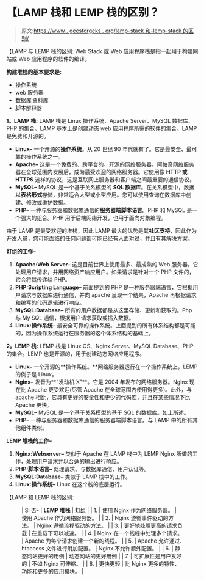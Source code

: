 # 【LAMP 栈和 LEMP 栈的区别？

> 原文:[https://www . geesforgeks . org/lamp-stack 和-lemp-stack 的区别/](https://www.geeksforgeeks.org/difference-between-lamp-stack-and-lemp-stack/)

【LAMP 与 LEMP 栈的区别:
Web Stack 或 Web 应用程序栈是指一起用于构建网站或 Web 应用程序的软件的编译。

**构建堆栈的基本要求是:**

*   操作系统
*   web 服务器
*   数据库ˌ资料库
*   脚本解释器

**1。LAMP 栈:**
LAMP 栈是 Linux 操作系统、Apache Server、MySQL 数据库、PHP 的集合。LAMP 基本上是创建动态 web 应用程序所需的软件的集合。LAMP 是免费和开源的。

*   **Linux–**
    一个开源的**操作系统**。从 20 世纪 90 年代就有了。它是最安全、最可靠的操作系统之一。
*   **Apache–**
    这是一个免费的、跨平台的、开源的网络服务器。阿帕奇网络服务器在全球范围内发展后，成为最受欢迎的网络服务器。它使用像 **HTTP 或 HTTPS** 这样的协议，这是互联网上服务器和客户端之间最重要的通信协议。
*   **MySQL–**
    MySQL 是一个基于关系模型的 **SQL 数据库**。在关系模型中，数据以**表格形式**存储，非常适合大型或小型应用。您可以使用查询在数据库中创建、修改或维护数据。
*   **PHP–**
    一种与服务器和数据库通信的**服务器端脚本语言**。PHP 和 MySQL 是一个强大的组合。PHP 用于后端网络开发，也用于面向对象编程。

由于 LAMP 是最受欢迎的堆栈，因此 LAMP 最大的优势是其**社区支持**，因此作为开发人员，您可能面临的任何问题都可能已经有人面对过，并且有其解决方案。

**灯组的工作–**

1.  **Apache:Web Server–**
    这是目前世界上使用最多、最成熟的 Web 服务器。它处理用户请求，并用网络资产响应用户。如果请求是针对一个 PHP 文件的，它会将其传递给 PHP。
2.  **PHP:Scripting Language–**
    前面提到的 PHP 是一种服务器端语言，它根据用户请求与数据库进行通信，并向 apache 呈现一个结果，Apache 再根据请求和编写的代码逻辑进行响应。
3.  **MySQL:Database–**
    所有的用户数据都是从这里存储、更新和获取的。Php 与 My SQL 通信，根据用户请求获取或插入数据。
4.  **Linux:操作系统–**
    最安全可靠的操作系统。上面提到的所有体系结构都是可能的，因为操作系统运行在服务器的这个体系结构的基础上。

**2。LEMP 栈:**
LEMP 栈是 Linux OS、Nginx Server、MySQL Database、PHP 的集合。LEMP 也是开源的，用于创建动态网络应用程序。

*   **Linux–**
    一个开源的**操作系统。**网络服务器运行在一个操作系统上，LEMP 的例子是 Linux。
*   **Nginx–**
    发音为**“发动机 X”**。它是 2004 年发布的网络服务器。Nginx 现在比 Apache 更受欢迎(尽管 Apache 在全球范围内使用得更多)。此外，与 apache 相比，它具有更好的安全性和更少的代码库，并且在某些情况下比 Apache 更快。
*   **MySQL–**
    MySQL 是一个基于关系模型的基于 SQL 的数据库。如上所述。
*   **PHP–**
    一种与服务器和数据库通信的服务器端脚本语言。与 LAMP 中的所有其他组件类似。

**LEMP 堆栈的工作–**

1.  **Nginx:Webserver–**
    类似于 Apache 在 LAMP 栈中为 LEMP Nginx 所做的工作，处理用户请求并以合适的输出进行响应。
2.  **PHP:脚本语言–**
    处理请求、与数据库通信、用户认证等。
3.  **MySQL:Database–**
    类似于 LAMP 栈中的工作。
4.  **Linux:操作系统–**
    Linux 在这个栈的底层运行。

【LAMP 和 LEMP 栈的区别:

<figure class="table">

| Sl 否- | **LEMP 堆栈** | **灯组** |
| 1. | 使用 Nginx 作为网络服务器。 | 使用 Apache 作为网络服务器。 |
| 2. | Nginx 遵循事件驱动的方法。 | Nginx 遵循流程驱动的方法。 |
| 3. | 更好地处理更高的请求负载 | 在重载下可以减速。 |
| 4. | Nginx 在一个线程中处理多个请求。 | Apache 为每个请求创建一个新的线程。 |
| 5. | Apache 允许通过. htaccess 文件进行附加配置。 | Nginx 不允许额外配置。 |
| 6. | 静态网站更好的用例 | 动态网站的更好用例 |
| 7. | 可扩展性是用户友好的 | 不如 Nginx 可伸缩。 |
| 8. | 更快更轻 | 比 Nginx 更多的特性、功能和更多的应用模块。 |

</figure>